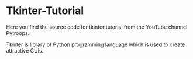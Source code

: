 # Tkinter-Tutorial
Here you find the source code for tkinter tutorial from the YouTube channel Pytroops. 

Tkinter is library of Python programming language which is used to create attractive GUIs.
